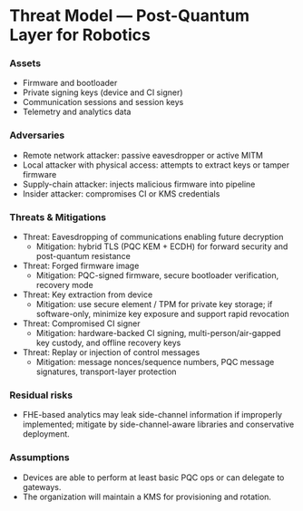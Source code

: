 # Threat Model — Post-Quantum Layer for Robotics

### Assets
- Firmware and bootloader
- Private signing keys (device and CI signer)
- Communication sessions and session keys
- Telemetry and analytics data

### Adversaries
- Remote network attacker: passive eavesdropper or active MITM
- Local attacker with physical access: attempts to extract keys or tamper firmware
- Supply-chain attacker: injects malicious firmware into pipeline
- Insider attacker: compromises CI or KMS credentials

### Threats & Mitigations
- Threat: Eavesdropping of communications enabling future decryption
	- Mitigation: hybrid TLS (PQC KEM + ECDH) for forward security and post-quantum resistance
- Threat: Forged firmware image
	- Mitigation: PQC-signed firmware, secure bootloader verification, recovery mode
- Threat: Key extraction from device
	- Mitigation: use secure element / TPM for private key storage; if software-only, minimize key exposure and support rapid revocation
- Threat: Compromised CI signer
	- Mitigation: hardware-backed CI signing, multi-person/air-gapped key custody, and offline recovery keys
- Threat: Replay or injection of control messages
	- Mitigation: message nonces/sequence numbers, PQC message signatures, transport-layer protection

### Residual risks
- FHE-based analytics may leak side-channel information if improperly implemented; mitigate by side-channel-aware libraries and conservative deployment.

### Assumptions
- Devices are able to perform at least basic PQC ops or can delegate to gateways.
- The organization will maintain a KMS for provisioning and rotation.

